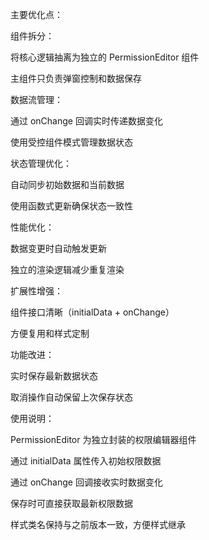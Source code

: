 主要优化点：

组件拆分：

将核心逻辑抽离为独立的 PermissionEditor 组件

主组件只负责弹窗控制和数据保存

数据流管理：

通过 onChange 回调实时传递数据变化

使用受控组件模式管理数据状态

状态管理优化：

自动同步初始数据和当前数据

使用函数式更新确保状态一致性

性能优化：

数据变更时自动触发更新

独立的渲染逻辑减少重复渲染

扩展性增强：

组件接口清晰（initialData + onChange）

方便复用和样式定制

功能改进：

实时保存最新数据状态

取消操作自动保留上次保存状态

使用说明：

PermissionEditor 为独立封装的权限编辑器组件

通过 initialData 属性传入初始权限数据

通过 onChange 回调接收实时数据变化

保存时可直接获取最新权限数据

样式类名保持与之前版本一致，方便样式继承
